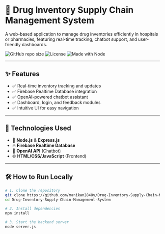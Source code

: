 # 💊 Drug Inventory Supply Chain Management System

A web-based application to manage drug inventories efficiently in hospitals or pharmacies, featuring real-time tracking, chatbot support, and user-friendly dashboards.

![GitHub repo size](https://img.shields.io/github/repo-size/manikan2848y/Drug-Inventory-Supply-Chain-Management-System?color=blue)
![License](https://img.shields.io/github/license/manikan2848y/Drug-Inventory-Supply-Chain-Management-System)
![Made with Node](https://img.shields.io/badge/Backend-Node.js-green)

---

## ✨ Features

- ✅ Real-time inventory tracking and updates
- ✅ Firebase Realtime Database integration
- ✅ OpenAI-powered chatbot assistant
- ✅ Dashboard, login, and feedback modules
- ✅ Intuitive UI for easy navigation

---

## 🚀 Technologies Used

- 🔧 **Node.js** & **Express.js**
- 🔥 **Firebase Realtime Database**
- 🧠 **OpenAI API** (Chatbot)
- 🌐 **HTML/CSS/JavaScript** (Frontend)

---

## 🛠️ How to Run Locally

```bash
# 1. Clone the repository
git clone https://github.com/manikan2848y/Drug-Inventory-Supply-Chain-Management-System.git
cd Drug-Inventory-Supply-Chain-Management-System

# 2. Install dependencies
npm install

# 3. Start the backend server
node server.js
